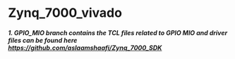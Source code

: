 # Zynq_7000_vivado
##### 1. GPIO_MIO branch contains the TCL files related to GPIO MIO and driver files can be found here https://github.com/aslaamshaafi/Zynq_7000_SDK
